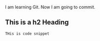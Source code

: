 I am learning Git. Now I am going to commit.


## This is a h2 Heading

```
THis is code snippet
```


